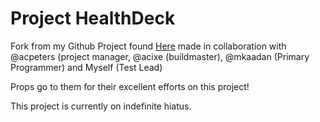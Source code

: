 # Project HealthDeck


Fork from my Github Project found [Here](https://github.com/UniversityOfSaskatchewanCMPT371/term-project-team-1) made in collaboration with @acpeters (project manager, @acixe (buildmaster), @mkaadan (Primary Programmer) and Myself (Test Lead)

Props go to them for their excellent efforts on this project! 

This project is currently on indefinite hiatus.
